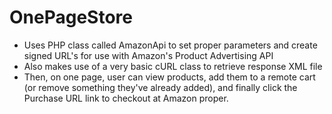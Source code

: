 OnePageStore
============

* Uses PHP class called AmazonApi to set proper parameters and create signed URL's for use with Amazon's Product Advertising API
* Also makes use of a very basic cURL class to retrieve response XML file
* Then, on one page, user can view products, add them to a remote cart (or remove something they've already added), and finally click the Purchase URL link to checkout at Amazon proper.
